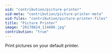 ```yaml
---
uid: "contribution/picture-printer"
uid-meta: "contribution/picture-printer-meta"
uid-files: "contribution/picture-printer-files"
title: "Picture Printer"
image: "20170824_114606.jpg"
contribution: "true"
---
```


Print pictures on your default printer.